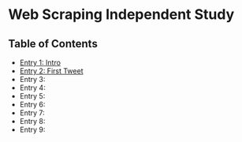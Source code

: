 # Web Scraping Independent Study

## Table of Contents

+ [Entry 1: Intro](entries/entry-1.md)
+ [Entry 2: First Tweet](entry-2.md)
+ Entry 3:
+ Entry 4:
+ Entry 5:
+ Entry 6:
+ Entry 7:
+ Entry 8:
+ Entry 9: